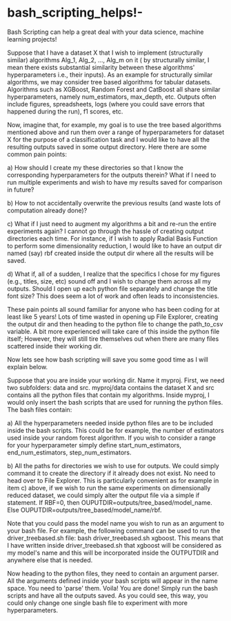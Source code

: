 # bash_scripting_helps!-

Bash Scripting can help a great deal with your data science, machine learning projects! 

Suppose that I have a dataset X that I wish to implement (structurally similar) algorithms Alg_1, Alg_2, ..., Alg_m on it ( by structurally similar, I mean there exists substantial similarity between these algorithms' hyperparameters i.e., their inputs). As an example for structurally similar algorithms, we may consider tree based algorithms for tabular datasets. Algorithms such as XGBoost, Random Forest and CatBoost all share similar hyperparameters, namely num_estimators, max_depth, etc.  Outputs often include figures, spreadsheets, logs (where you could save errors that happened during the run), f1 scores, etc.   

Now, imagine that, for example, my goal is to use the tree based algorithms mentioned above and run them over a range of hyperparameters for dataset X for the purpose of a classification task and I would like to have all the resulting outputs saved in some output directory. Here there are some common pain points:

a) How should I create my these directories so that I know the corresponding hyperparameters for the outputs therein? What if I need to run multiple experiments and wish to have my results saved for comparison in future? 

b) How to not accidentally overwrite the previous results (and waste lots of computation already done)?

c) What if I just need to augment  my algorithms a bit and re-run the entire experiments again? I cannot go through the hassle of creating output directories each time. For instance, if I wish to apply Radial Basis Function to perform some dimensionality reduction, I would like to have an output dir named (say) rbf created inside the output dir where all the results will be saved. 

d) What if, all of a sudden, I realize that the specifics I chose for my figures (e.g., titles, size, etc) sound off and I wish to change them across all my outputs. Should I open up each python file separately and change the title font size? This does seem a lot of work and often leads to inconsistencies.  

These pain points all sound familiar for anyone who has been coding for at least like 5 years! Lots of time wasted in opening up File Explorer, creating the output dir and then heading to the python file to change the path_to_csv variable. A bit more experienced will take care of this inside the python file itself; However, they will still tire themselves out when there are many files scattered inside their working dir. 

Now lets see how bash scripting will save you some good time as I will explain below. 

Suppose that you are inside your working dir. Name it myproj. First, we need two subfolders: data and src. myproj/data contains the dataset X and src contains all the python files that contain my algorithms.  Inside myproj, I would only insert the bash scripts that are used for running the python files. The bash files contain:

a) All the hyperparameters needed inside python files are to be included inside the bash scripts. This could be for example, the number of estimators used inside your random forest algorithm. If you wish to consider a range for your hyperparameter simply define start_num_estimators, end_num_estimators, step_num_estimators. 

b) All the paths for directories we wish to use for outputs. We could simply command it to create the directory if it already does not exist. No need to head over to File Explorer.  This is particularly convenient as for example in item c) above, if we wish to run the same experiments on dimensionally reduced dataset, we could simply alter the output file via a simple if statement. If RBF=0, then OUPUTDIR=outputs/tree_based/model_name. Else  OUPUTDIR=outputs/tree_based/model_name/rbf. 

Note that you could pass the model name you wish to run as an argument to your bash file. For example, the following command can be used to run the driver_treebased.sh file: bash driver_treebased.sh xgboost. This means that I have written inside driver_treebased.sh that xgboost will be considered as my model's name and this will be incorporated inside the OUTPUTDIR and anywhere else that is needed. 

Now heading to the python files, they need to contain an argument parser.  All the arguments defined inside your bash scripts will appear in the name space. You need to 'parse' them. Voila! You are done! Simply run the bash scripts and have all the outputs saved.  As you could see, this way, you could only change one single bash file to experiment with more hyperparameters.



